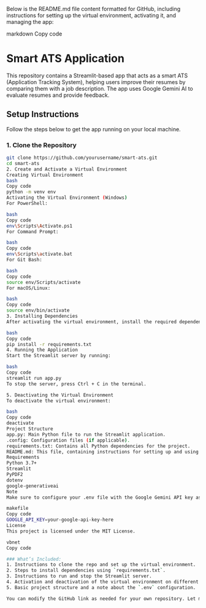 Below is the README.md file content formatted for GitHub, including instructions for setting up the virtual environment, activating it, and managing the app:

markdown
Copy code
# Smart ATS Application

This repository contains a Streamlit-based app that acts as a smart ATS (Application Tracking System), helping users improve their resumes by comparing them with a job description. The app uses Google Gemini AI to evaluate resumes and provide feedback.

## Setup Instructions

Follow the steps below to get the app running on your local machine.

### 1. Clone the Repository

```bash
git clone https://github.com/yourusername/smart-ats.git
cd smart-ats
2. Create and Activate a Virtual Environment
Creating Virtual Environment
bash
Copy code
python -m venv env
Activating the Virtual Environment (Windows)
For PowerShell:

bash
Copy code
env\Scripts\Activate.ps1
For Command Prompt:

bash
Copy code
env\Scripts\activate.bat
For Git Bash:

bash
Copy code
source env/Scripts/activate
For macOS/Linux:

bash
Copy code
source env/bin/activate
3. Installing Dependencies
After activating the virtual environment, install the required dependencies:

bash
Copy code
pip install -r requirements.txt
4. Running the Application
Start the Streamlit server by running:

bash
Copy code
streamlit run app.py
To stop the server, press Ctrl + C in the terminal.

5. Deactivating the Virtual Environment
To deactivate the virtual environment:

bash
Copy code
deactivate
Project Structure
app.py: Main Python file to run the Streamlit application.
.config: Configuration files (if applicable).
requirements.txt: Contains all Python dependencies for the project.
README.md: This file, containing instructions for setting up and using the project.
Requirements
Python 3.7+
Streamlit
PyPDF2
dotenv
google-generativeai
Note
Make sure to configure your .env file with the Google Gemini API key as follows:

makefile
Copy code
GOOGLE_API_KEY=your-google-api-key-here
License
This project is licensed under the MIT License.

vbnet
Copy code

### What’s Included:
1. Instructions to clone the repo and set up the virtual environment.
2. Steps to install dependencies using `requirements.txt`.
3. Instructions to run and stop the Streamlit server.
4. Activation and deactivation of the virtual environment on different platforms.
5. Basic project structure and a note about the `.env` configuration.

You can modify the GitHub link as needed for your own repository. Let me know if you need further changes!